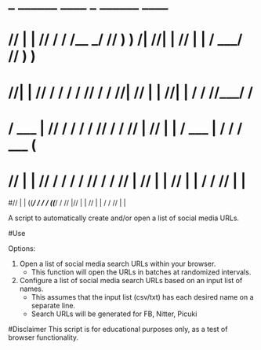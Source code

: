 #       _                    ______        ____                         _      ______        ____
#    // | |     //   / /  /__  ___/     //   ) )     /|    //| |     // | |  /__  ___/     //   ) ) 
#   //__| |    //   / /     / /        //   / /     //|   // | |    //__| |    / /        //___/ /  
#  / ___  |   //   / /     / /        //   / /     // |  //  | |   / ___  |   / /        / ___ (                            
# //    | |  //   / /     / /        //   / /     //  | //   | |  //    | |  / /        //   | |                            
#//     | | ((___/ /     / /        ((___/ /     //   |//    | | //     | | / /        //    | |   

A script to automatically create and/or open a list of social media URLs.

#Use

Options:
1. Open a list of social media search URLs within your browser.
      - This function will open the URLs in batches at randomized intervals.  
2. Configure a list of social media search URLs based on an input list of names.
      - This assumes that the input list (csv/txt) has each desired name on a separate line.
      - Search URLs will be generated for FB, Nitter, Picuki

#Disclaimer
This script is for educational purposes only, as a test of browser functionality.
